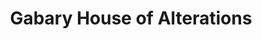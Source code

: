 ---
title: "Gabary House of Alterations"
url: /cambridge/gabary-house-of-alterations/
shop: Schneiderei
---